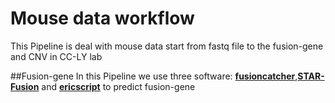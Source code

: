 # Mouse data workflow

This Pipeline is deal with mouse data start from fastq file to the fusion-gene and CNV in CC-LY lab

##Fusion-gene
In this Pipeline we use three software: [**fusioncatcher**](https://github.com/ndaniel/fusioncatcher),[**STAR-Fusion**](https://github.com/STAR-Fusion/STAR-Fusion) and [**ericscript**](https://github.com/smsrts/EricScript) to predict fusion-gene
